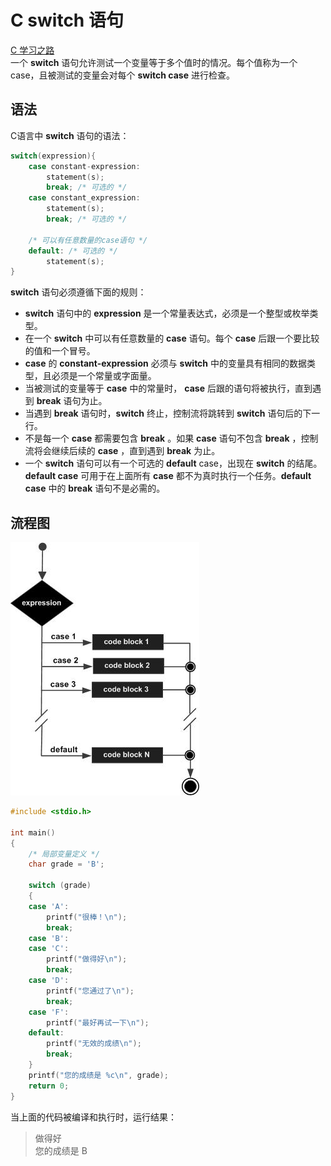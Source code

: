 # C switch 语句

[C 学习之路](../README.md)  
一个 **switch** 语句允许测试一个变量等于多个值时的情况。每个值称为一个case，且被测试的变量会对每个 **switch case** 进行检查。

## 语法

C语言中 **switch** 语句的语法：

```c
switch(expression){
    case constant-expression:
        statement(s);
        break; /* 可选的 */
    case constant_expression:
        statement(s);
        break; /* 可选的 */
    
    /* 可以有任意数量的case语句 */
    default: /* 可选的 */
        statement(s);
}
```

**switch** 语句必须遵循下面的规则：

- **switch** 语句中的 **expression** 是一个常量表达式，必须是一个整型或枚举类型。
- 在一个 **switch** 中可以有任意数量的 **case** 语句。每个 **case** 后跟一个要比较的值和一个冒号。
- **case** 的 **constant-expression** 必须与 **switch** 中的变量具有相同的数据类型，且必须是一个常量或字面量。
- 当被测试的变量等于 **case** 中的常量时， **case** 后跟的语句将被执行，直到遇到 **break** 语句为止。  
- 当遇到 **break** 语句时，**switch** 终止，控制流将跳转到 **switch** 语句后的下一行。  
- 不是每一个 **case** 都需要包含 **break** 。如果 **case** 语句不包含 **break** ，控制流将会继续后续的 **case** ，直到遇到 **break** 为止。
- 一个 **switch** 语句可以有一个可选的 **default** case，出现在 **switch** 的结尾。 **default case** 可用于在上面所有 **case** 都不为真时执行一个任务。**default case** 中的 **break** 语句不是必需的。

## 流程图

![switch语句](switch_files/switch_statement.jpg)

```c
#include <stdio.h>

int main()
{
    /* 局部变量定义 */
    char grade = 'B';

    switch (grade)
    {
    case 'A':
        printf("很棒！\n");
        break;
    case 'B':
    case 'C':
        printf("做得好\n");
        break;
    case 'D':
        printf("您通过了\n");
        break;
    case 'F':
        printf("最好再试一下\n");
    default:
        printf("无效的成绩\n");
        break;
    }
    printf("您的成绩是 %c\n", grade);
    return 0;
}
```

当上面的代码被编译和执行时，运行结果：
> 做得好  
您的成绩是 B
